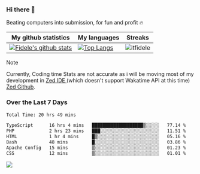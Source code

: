 ### Hi there 👋
<p>Beating computers into submission, for fun and profit 🔥</p>

|My github statistics|My languages|Streaks|
|-|-|-|
|[![Fidele's github stats](https://github-readme-stats.vercel.app/api?username=itfidele&count_private=true&show_icons=true&theme=dark&hide_title=true)](https://github.com/itfidele)|[![Top Langs](https://github-readme-stats.vercel.app/api/top-langs/?username=itfidele&show_icons=true&langs_count=8&theme=dark&layout=compact&hide_title=true)](https://github.com/itfidele)|![itfidele](https://github-readme-streak-stats.herokuapp.com/?user=itfidele&theme=dark)

> [!NOTE]  
> Currently, Coding time Stats are not accurate as i will be moving most of my development in <a href="https://zed.dev" target="_blank"> Zed IDE </a> (which doesn't support Wakatime API at this time) <a href="https://github.com/zed-industries/zed">Zed Github</a>.

### Over the Last 7 Days
<!--START_SECTION:waka-->

```txt
Total Time: 20 hrs 49 mins

TypeScript      16 hrs 4 mins   ███████████████████▒░░░░░   77.14 %
PHP             2 hrs 23 mins   ███░░░░░░░░░░░░░░░░░░░░░░   11.51 %
HTML            1 hr 4 mins     █▒░░░░░░░░░░░░░░░░░░░░░░░   05.16 %
Bash            48 mins         █░░░░░░░░░░░░░░░░░░░░░░░░   03.86 %
Apache Config   15 mins         ▒░░░░░░░░░░░░░░░░░░░░░░░░   01.23 %
CSS             12 mins         ▒░░░░░░░░░░░░░░░░░░░░░░░░   01.01 %
```

<!--END_SECTION:waka-->



![](https://komarev.com/ghpvc/?username=itfidele)
